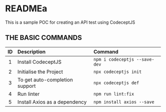 # READMEa
This is a sample POC for creating an API test using CodeceptJS

## THE BASIC COMMANDS
| ID  | Description                    | Command                       |
|:---:|:-------------------------------|:------------------------------|
|  1  | Install CodeceptJS             | `npm i codeceptjs --save-dev` |
|  2  | Initialise the Project         | `npx codeceptjs init`         |
|  3  | To get auto-completion support | `npx codeceptjs def`          |
|  4  | Run linter                     | `npm run lint:fix`            |
|  5  | Install Axios as a dependency  | `npm install axios --save`     |
